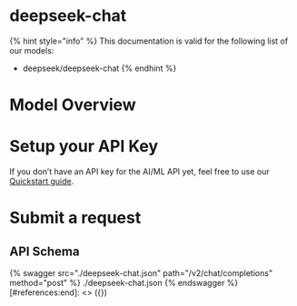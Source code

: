 [#references:start]: <> ({ "template": "openapi" })
# deepseek-chat

{% hint style="info" %}
This documentation is valid for the following list of our models:
* deepseek/deepseek-chat
{% endhint %}

# Model Overview


# Setup your API Key
If you don’t have an API key for the AI/ML API yet, feel free to use our [Quickstart guide](https://docs.aimlapi.com/quickstart/setting-up).

# Submit a request
## API Schema
{% swagger src="./deepseek-chat.json" path="/v2/chat/completions" method="post" %}
./deepseek-chat.json
{% endswagger %}
[#references:end]: <> ({})